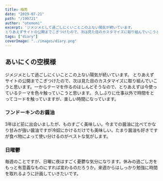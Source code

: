 ```yaml
---
title: 梅雨
date: "2019-07-21"
path: "/190721"
author: "otemomi"
excerpt: 'ジメジメとして過ごしにくいことこの上ない陽気が続いています。
とりあえずサイトの公開までこぎつけたので、次は見た目のカスタマイズに取り組んでいこうと思います。'
tags: ["diary"]
coverImage: "../images/diary.png"
---
```


## あいにくの空模様
ジメジメとして過ごしにくいことこの上ない陽気が続いています。
とりあえずサイトの公開までこぎつけたので、次は見た目のカスタマイズに取り組んでいこうと思います。一からテーマを作るのはしんどそうなので、とりあえずは今使っているテーマを色々触っていこうと思います。
久しぶりに仕事以外で時間をとってコードを触っていますが、楽しい時間になっています。

### フンドーキンのお醤油
3年ほど前に出会いましたが、ものすごく美味しい。今までの醤油に比べてかなり甘みが強い醤油ですが冷奴にかけるだけでも美味しい。たまり醤油も好きですが食べ物によって使い分けるのがベストな気がします。

### 日曜鬱
毎週のことですが、日曜に夜はすごく憂鬱な気分になります。休みの過ごし方をもっと有意義なものにすれば変わるのだろうか。来週からはしっかり勉強に時間を取れるように計画していきたいです。

